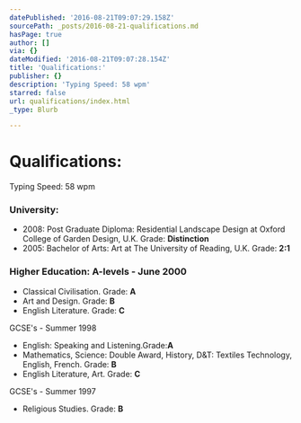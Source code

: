 ```yaml
---
datePublished: '2016-08-21T09:07:29.158Z'
sourcePath: _posts/2016-08-21-qualifications.md
hasPage: true
author: []
via: {}
dateModified: '2016-08-21T09:07:28.154Z'
title: 'Qualifications:'
publisher: {}
description: 'Typing Speed: 58 wpm'
starred: false
url: qualifications/index.html
_type: Blurb

---
```

# Qualifications:

Typing Speed: 58 wpm

### University:

* 2008: Post Graduate Diploma: Residential Landscape Design at Oxford College of Garden Design, U.K. Grade: **Distinction**
* 2005: Bachelor of Arts: Art at The University of Reading, U.K. Grade: **2:1**

### Higher Education: A-levels - June 2000

* Classical Civilisation. Grade: **A**
* Art and Design. Grade: **B**
* English Literature. Grade: **C**

GCSE's - Summer 1998

* English: Speaking and Listening.Grade:**A**
* Mathematics, Science: Double Award, History, D&T: Textiles Technology, English, French. Grade: **B**
* English Literature, Art. Grade: **C**

GCSE's - Summer 1997

* Religious Studies. Grade: **B**